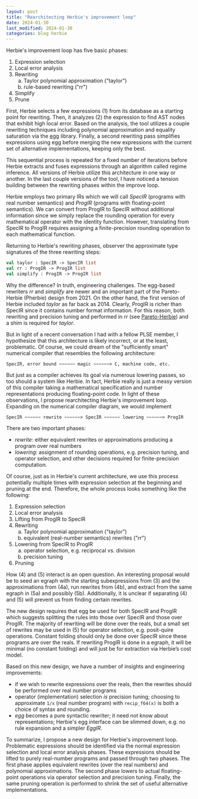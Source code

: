 ```yaml
---
layout: post
title: "Rearchitecting Herbie's improvement loop"
date: 2024-01-30
last_modified: 2024-01-30
categories: blog herbie
---
```


Herbie's improvement loop has five basic phases:

1. Expression selection
2. Local error analysis
3. Rewriting
    <ol type="a">
    <li>Taylor polynomial approximation ("taylor")</li>
    <li>rule-based rewriting ("rr")</li>
    </ol>
4. Simplify
5. Prune

First,
  Herbie selects a few expressions (1) from
  its database as a starting point for rewriting.
Then, 
  it analyzes (2) the expression to find AST nodes
  that exhibit high local error.
Based on the analysis,
  the tool utilizes a couple rewriting techniques
  including polynomial approximation and equality saturation
  via the [egg](https://egraphs-good.github.io/) library.
Finally,
  a second rewriting pass simplifies expressions using egg
  before merging the new expressions with the current set
  of alternative implementations, keeping only the best.

This sequential process is repeated for a fixed number
  of iterations before Herbie extracts and fuses expressions
  through an algorithm called regime inference.
All versions of Herbie utilize this architecture
  in one way or another.
In the last couple versions of the tool,
  I have noticed a tension building between
  the rewriting phases within the improve loop.

Herbie employs two primary IRs which we will call _SpecIR_
  (programs with real number semantics) and _ProgIR_
  (programs with floating-point semantics).
We can convert from ProgIR to SpecIR without additional information
  since we simply replace the rounding operation for every
  mathematical operator with the identity function.
However,
  translating from SpecIR to ProgIR requires assigning 
  a finite-precision rounding operation to each mathematical function.

Returning to Herbie's rewriting phases,
  observer the approximate type signatures of the three rewriting steps:

```ocaml
val taylor : SpecIR -> SpecIR list
val rr : ProgIR -> ProgIR list
val simplify : ProgIR -> ProgIR list
```

Why the difference? In truth, engineering challenges.
The egg-based rewriters _rr_ and _simplify_ are newer and
  an important part of the Pareto-Herbie (Pherbie) design from 2021.
On the other hand,
  the first version of Herbie included _taylor_ as far back as 2014.
Clearly,
  ProgIR is richer than SpecIR since it contains number format information.
For this reason,
  both rewriting and precision tuning and performed in _rr_
  (see [Pareto-Herbie](https://herbie.uwplse.org/arith21-paper.pdf))
  and a shim is required for _taylor_.

But in light of a recent conversation I had with a fellow PLSE member,
  I hypothesize that this architecture is likely incorrect,
  or at the least, problematic.
Of course,
  we could dream of the "sufficiently smart" numerical compiler
  that resembles the following architecture:

```
SpecIR, error bound ~~~~~~ magic ~~~~~~> C, machine code, etc.
```

But just as a compiler achieves its goal via numerous lowering passes,
  so too should a system like Herbie.
In fact,
  Herbie really is just a messy version of this compiler
  taking a mathematical specification and number representations
  producing floating-point code.
In light of these observations,
  I propose rearchitecting Herbie's improvement loop.
Expanding on the numerical compiler diagram,
  we would implement 

```
SpecIR ~~~~~~ rewrite ~~~~~~> SpecIR ~~~~~~ lowering ~~~~~~> ProgIR
```
There are two important phases:
 - _rewrite_: either equivalent rewrites or
    approximations producing a program over real numbers
 - _lowering_: assignment of rounding operations,
    e.g. precision tuning, and operator selection, and other decisions
    required for finite-precision computation.

Of course,
  just as in Herbie's current architecture,
  we use this process potentially multiple times with expression selection
  at the beginning and pruning at the end.
Therefore,
  the whole process looks something like the following:

1. Expression selection
2. Local error analysis
3. Lifting from ProgIR to SpecIR
4. Rewriting
    <ol type="a">
    <li>Taylor polynomial approximation ("taylor")</li>
    <li>equivalent (real-number semantics) rewrites ("rr")</li>
    </ol>
5. Lowering from SpecIR to ProgIR
    <ol type="a">
	<li>operator selection, e.g. reciprocal vs. division</li>
	<li>precision tuning</li>
    </ol>
6. Pruning

How (4) and (5) interact is an open question.
An interesting proposal would be to seed an egraph with
  the starting subexpressions from (3) and the approximations from (4a),
  run rewrites from (4b), and extract from the same egraph in (5a)
  and possibly (5b).
Additionally,
  it is unclear if separating (4) and (5) will prevent us from
  finding certain rewrites.

The new design requires that egg be used for both SpecIR and ProgIR
  which suggests splitting the rules into those over SpecIR and
  those over ProgIR.
The majority of rewriting will be done over the reals,
  but a small set of rewrites may be used in (5) for operator selection,
  e.g. posit-quire operations.
Constant folding should only be done over SpecIR
  since these programs are over the reals.
If rewriting ProgIR is done in a egraph,
  it will be minimal (no constant folding) and will just be
  for extraction via Herbie’s cost model.

Based on this new design,
  we have a number of insights and engineering improvements:
 - if we wish to rewrite expressions over the reals,
     then the rewrites should be performed over real number programs
 - operator (implementation) selection _is_ precision tuning;
     choosing to approximate `1/x` (real number program) with `recip_f64(x)`
     is both a choice of syntax and rounding.
 - _egg_ becomes a pure syntactic rewriter;
     it need not know about representations;
     Herbie's egg interface can be slimmed down,
     e.g. no rule expansion and a simpler _EggIR_.

To summarize,
  I propose a new design for Herbie's improvement loop.
Problematic expressions should be identified via
  the normal expression selection and local error analysis phases.
These expressions should be lifted to purely real-number programs
  and passed through two phases. 
The first phase applies equivalent rewrites (over the real numbers)
  and polynomial approximations.
The second phase lowers to actual floating-point operations
  via operator selection and precision tuning.
Finally,
  the same pruning operation is performed to shrink the set of
  useful alternative implementations.
